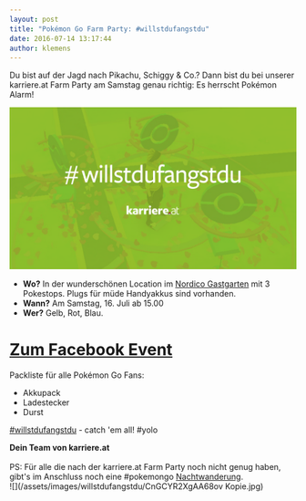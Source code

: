 ```yaml
---
layout: post
title: "Pokémon Go Farm Party: #willstdufangstdu"
date: 2016-07-14 13:17:44
author: klemens
---
```


Du bist auf der Jagd nach Pikachu, Schiggy & Co.? Dann bist du bei unserer karriere.at Farm Party am Samstag genau richtig: Es herrscht Pokémon Alarm!

![](/assets/images/willstdufangstdu/yolo.png)

- **Wo?** In der wunderschönen Location im [Nordico Gastgarten](https://www.google.at/maps/place/48%C2%B018'14.5%22N+14%C2%B017'28.0%22E/@48.304022,14.2889113,655m/data=!3m2!1e3!4b1!4m5!3m4!1s0x0:0x0!8m2!3d48.304022!4d14.2911) mit 3 Pokestops. Plugs für müde Handyakkus sind vorhanden.
- **Wann?** Am Samstag, 16. Juli ab 15.00
- **Wer?** Gelb, Rot, Blau.

# [Zum Facebook Event](https://www.facebook.com/events/1745612572364949/)

Packliste für alle Pokémon Go Fans:

- Akkupack
- Ladestecker
- Durst

[#willstdufangstdu](https://twitter.com/hashtag/willstdufangstdu) - catch 'em all! #yolo

**Dein Team von karriere.at**
<br><br>
PS: Für alle die nach der karriere.at Farm Party noch nicht genug haben, gibt's im Anschluss noch eine #pokemongo [Nachtwanderung](https://www.facebook.com/events/1570598113241228).
<br>
![](/assets/images/willstdufangstdu/CnGCYR2XgAA68ov Kopie.jpg)
